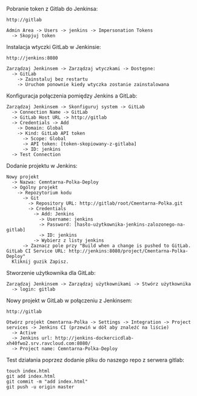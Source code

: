 Pobranie token z Gitlab do Jenkinsa:
```
http://gitlab

Admin Area -> Users -> jenkins -> Impersonation Tokens
  -> Skopjuj token
```
Instalacja wtyczki GitLab w Jenkinsie:
```
http://jenkins:8080

Zarządzaj Jenkinsem -> Zarządzaj wtyczkami -> Dostępne:
  -> GitLab
    -> Zainstaluj bez restartu
    -> Uruchom ponownie kiedy wtyczka zostanie zainstalowana
```
Konfiguracja połączenia pomiędzy Jenkins a GitLab:
```
Zarządzaj Jenkinsem -> Skonfiguruj system -> GitLab
  -> Connection Name -> GitLab
  -> GitLab Host URL -> http://gitlab
  -> Credentials -> Add
    -> Domain: Global
    -> Kind: GitLab API token
      -> Scope: Global
      -> API token: [token-skopiowany-z-gitlaba]
      -> ID: jenkins
  -> Test Connection
```
Dodanie projektu w Jenkins:
```
Nowy projekt
  -> Nazwa: Cemntarna-Polka-Deploy
  -> Ogólny projekt
    -> Repozytorium kodu
      -> Git
        -> Repository URL: http://gitlab/root/Cmentarna-Polka.git
        -> Credentials
          -> Add: Jenkins
            -> Username: jenkins
            -> Password: [hasło-użytkownika-jenkins-zalozonego-na-gitlab]
            -> ID: jenkins
          -> Wybierz z listy jenkins
      -> Zaznacz pole przy "Build when a change is pushed to GitLab. GitLab CI Service URL: http://jenkins:8080/project/Cmentarna-Polka-Deploy"
  Kliknij guzik Zapisz.
```
Stworzenie użytkownika dla GitLab:
```
Zarządzaj Jenkinsem -> Zarządzaj użytkownikami -> Stwórz użytkownika
  -> login: gitlab
```
Nowy projekt w GitLab w połączeniu z Jenkinsem:
```
http://gitlab

Otwórz projekt Cmentarna-Polka -> Settings -> Integration -> Project services -> Jenkins CI (przewiń w dół aby znaleźć na liście)
  -> Active
  -> Jenkins url: http://jenkins-dockercicdlab-xh40fwo2.srv.ravcloud.com:8080/
  -> Project name: Cemntarna-Polka-Deploy
```
Test działania poprzez dodanie pliku do naszego repo z serwera gitlab:
```
touch index.html
git add index.html
git commit -m "add index.html"
git push -u origin master
```

